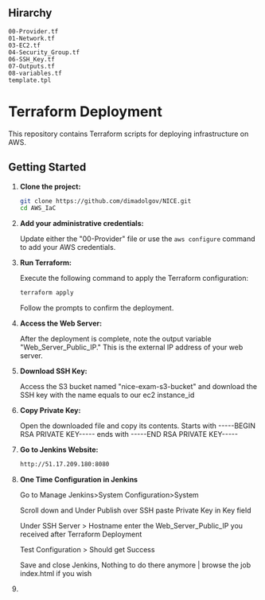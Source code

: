 
## Hirarchy
    00-Provider.tf
    01-Network.tf
    03-EC2.tf
    04-Security_Group.tf
    06-SSH_Key.tf
    07-Outputs.tf
    08-variables.tf
    template.tpl


# Terraform Deployment

This repository contains Terraform scripts for deploying infrastructure on AWS.

## Getting Started

1. **Clone the project:**

    ```bash
    git clone https://github.com/dimadolgov/NICE.git
    cd AWS_IaC
    ```

2. **Add your administrative credentials:**

    Update either the "00-Provider" file or use the `aws configure` command to add your AWS credentials.

3. **Run Terraform:**

    Execute the following command to apply the Terraform configuration:

    ```bash
    terraform apply
    ```

    Follow the prompts to confirm the deployment.

4. **Access the Web Server:**

    After the deployment is complete, note the output variable "Web_Server_Public_IP." This is the external IP address of your web server.

5. **Download SSH Key:**

    Access the S3 bucket named "nice-exam-s3-bucket" and download the SSH key with the name equals to our ec2 instance_id

6. **Copy Private Key:**

    Open the downloaded file and copy its contents. Starts with -----BEGIN RSA PRIVATE KEY----- ends with -----END RSA PRIVATE KEY-----

7. **Go to Jenkins Website:**
    ```bash
    http://51.17.209.180:8080
    ```
8. **One Time Configuration in Jenkins**
   
   Go to Manage Jenkins>System Configuration>System
   
   Scroll down and Under Publish over SSH paste Private Key in Key field

   Under SSH Server > Hostname enter the Web_Server_Public_IP you received after Terraform Deployment

   Test Configuration > Should get Success

   Save and close Jenkins, Nothing to do there anymore | browse the job index.html if you wish
   
9. 
   

    
